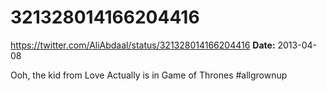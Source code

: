 # 321328014166204416
https://twitter.com/AliAbdaal/status/321328014166204416
**Date:** 2013-04-08

Ooh, the kid from Love Actually is in Game of Thrones #allgrownup
